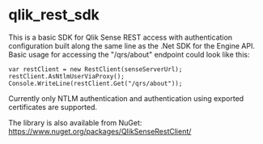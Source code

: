 # qlik_rest_sdk
This is a basic SDK for Qlik Sense REST access with authentication configuration built along the same line as the .Net SDK for the Engine API. Basic usage for accessing the "/qrs/about" endpoint could look like this:

```
var restClient = new RestClient(senseServerUrl);
restClient.AsNtlmUserViaProxy();
Console.WriteLine(restClient.Get("/qrs/about"));
```

Currently only NTLM authentication and authentication using exported certificates are supported.

The library is also available from NuGet: https://www.nuget.org/packages/QlikSenseRestClient/
